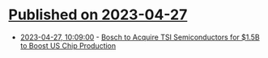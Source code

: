 # [Published on 2023-04-27](index.md)

* [2023-04-27, 10:09:00](https://soylentnews.org/article.pl?sid=23/04/26/1510210&from=rss) - [Bosch to Acquire TSI Semiconductors for $1.5B to Boost US Chip Production](https://soylentnews.org/article.pl?sid=23/04/26/1510210&from=rss)
